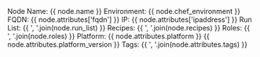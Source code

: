 Node Name:   {{ node.name }}
Environment: {{ node.chef_environment }}
FQDN:        {{ node.attributes['fqdn'] }}
IP:          {{ node.attributes['ipaddress'] }}
Run List:    {{ ', '.join(node.run_list) }}
Recipes:     {{ ', '.join(node.recipes) }}
Roles:       {{ ', '.join(node.roles) }}
Platform:    {{ node.attributes.platform }} {{ node.attributes.platform_version }}
Tags:        {{ ', '.join(node.attributes.tags) }}
